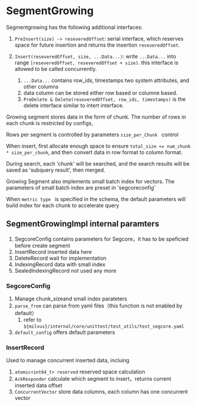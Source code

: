 # SegmentGrowing
Segmentgrowing has the following additional interfaces:
1. `PreInsert(size) -> reseveredOffset`: serial interface, which reserves space for future insertion and returns the insertion `reseveredOffset`.

2. `Insert(reseveredOffset, size, ...Data...)`: write `...Data...` into range `[reseveredOffset, reseveredOffset + size)`. this interface is allowed to be called concurrently.
    
    1. `...Data...` contains row_ids, timestamps two system attributes, and other columns
    2. data column can be stored either row based or columne based.
    3. `PreDelete & Delete(reseveredOffset, row_ids, timestamps)` is the delete interface similar to intert interface.

Growing segment stores data in the form of chunk. The number of rows in each chunk is restricted by configs,

Rows per segment is controlled by parameters `size_per_Chunk ` control

When insert, first allocate enough space to ensure  `total_size <= num_chunk * size_per_chunk`, and then convert data in row format to column format.

During search, each 'chunk' will be searched, and the search results will be saved as 'subquery result',  then merged.

Growing Segment also implements small batch index for vectors. The parameters of small batch index are preset in 'segcoreconfig'

When `metric type ` is specified in the schema, the default parameters will build index for each chunk to accelerate query

## SegmentGrowingImpl internal paramters
1. SegcoreConfig contains parameters for Segcore，it has to be speficied before create segment 
2. InsertRecord inserted data here
3. DeleteRecord wait for implementation
4. IndexingRecord data with small index 
5. SealedIndexingRecord not used any more

### SegcoreConfig
1. Manage chunk_sizeand small index parateters
2. `parse_from` can parse from yaml files（this function is not enabled by default）
   1. refer to `${milvus}/internal/core/unittest/test_utils/test_segcore.yaml`
3. `default_config` offers default parameters 

### InsertRecord
Used to manage concurrent inserted data, incluing
1. `atomic<int64_t> reserved`  reserved space calculation
2. `AckResponder` calculate which segment to insert，returns current inserted data offset
3. `ConcurrentVector` store data columns, each column has one concurrent vector
